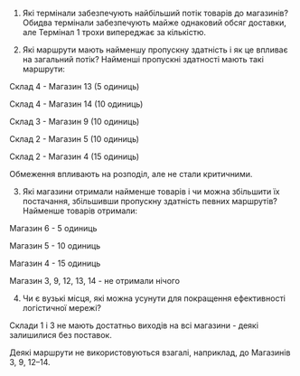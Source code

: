 1. Які термінали забезпечують найбільший потік товарів до магазинів?
   Обидва термінали забезпечують майже однаковий обсяг доставки, але Термінал 1 трохи випереджає за кількістю.

2. Які маршрути мають найменшу пропускну здатність і як це впливає на загальний потік?
   Найменші пропускні здатності мають такі маршрути:

Склад 4 - Магазин 13 (5 одиниць)

Склад 4 - Магазин 14 (10 одиниць)

Склад 3 - Магазин 9 (10 одиниць)

Склад 2 - Магазин 5 (10 одиниць)

Склад 2 - Магазин 4 (15 одиниць)

Обмеження впливають на розподіл, але не стали критичними.

3. Які магазини отримали найменше товарів і чи можна збільшити їх постачання, збільшивши пропускну здатність певних маршрутів?
   Найменше товарів отримали:

Магазин 6 - 5 одиниць

Магазин 5 - 10 одиниць

Магазин 4 - 15 одиниць

Магазин 3, 9, 12, 13, 14 - не отримали нічого

4. Чи є вузькі місця, які можна усунути для покращення ефективності логістичної мережі?

Склади 1 і 3 не мають достатньо виходів на всі магазини - деякі залишилися без поставок.

Деякі маршрути не використовуються взагалі, наприклад, до Магазинів 3, 9, 12–14.
